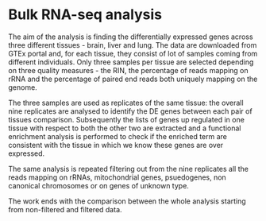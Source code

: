 # Bulk RNA-seq analysis

The aim of the analysis is finding the differentially expressed genes across three different tissues - brain, liver and lung.
The data are downloaded from GTEx portal and, for each tissue, they consist of lot of samples coming from different individuals. Only three samples per tissue are selected depending on three quality measures - the RIN, the percentage of reads mapping on rRNA and the percentage of paired end reads both uniquely mapping on the genome.

The three samples are used as replicates of the same tissue: the overall nine replicates are analysed to identify the DE genes between each pair of tissues comparison.
Subsequently the lists of genes up regulated in one tissue with respect to both the other two are extracted and a functional enrichment analysis is performed to check if the enriched term are consistent with the tissue in which we know these genes are over expressed.

The same analysis is repeated filtering out from the nine replicates all the reads mapping on rRNAs, mitochondrial genes, psuedogenes, non canonical chromosomes or on genes of unknown type. 

The work ends with the comparison between the whole analysis starting from non-filtered and filtered data.
